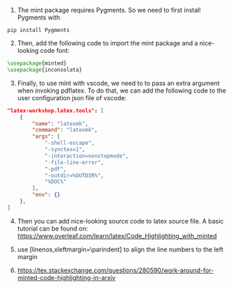 1. The mint package requires Pygments. So we need to first install Pygments with 
```shell
pip install Pygments
```

2. Then, add the following code to import the mint package and a nice-looking code font:
```latex
\usepackage{minted}
\usepackage{inconsolata}
```

3. Finally, to use mint with vscode, we need to to pass an extra argument when invoking pdflatex. To do that, we can 
add the following code to the user configuration json file of vscode:
```json
"latex-workshop.latex.tools": [
    {
        "name": "latexmk",
        "command": "latexmk",
        "args": [
            "-shell-escape",
            "-synctex=1",
            "-interaction=nonstopmode",
            "-file-line-error",
            "-pdf",
            "-outdir=%OUTDIR%",
            "%DOC%"
        ],
        "env": {}
    },
]
```

4. Then you can add nice-looking source code to latex source file. A basic tutorial can be found on: https://www.overleaf.com/learn/latex/Code_Highlighting_with_minted

5. use [linenos,xleftmargin=\parindent] to align the line numbers to the left margin 

6. https://tex.stackexchange.com/questions/280590/work-around-for-minted-code-highlighting-in-arxiv
